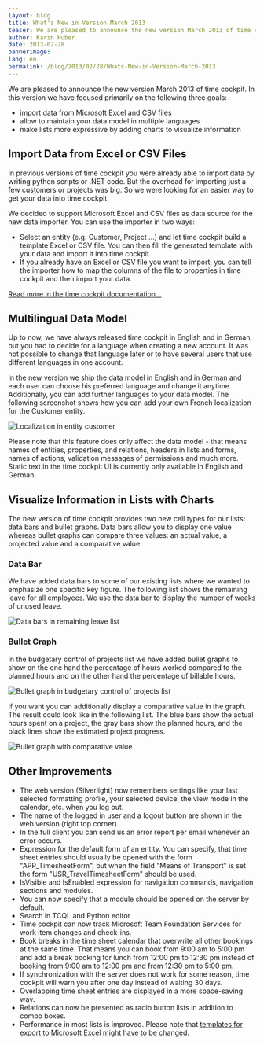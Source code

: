 ```yaml
---
layout: blog
title: What's New in Version March 2013
teaser: We are pleased to announce the new version March 2013 of time cockpit. In this version we have focused primarily on the following three goals -  make it easy to import data from other data sources, allow to maintain the data model in multiple languages, make lists more expressive by adding charts to visualize information
author: Karin Huber
date: 2013-02-28
bannerimage: 
lang: en
permalink: /blog/2013/02/28/Whats-New-in-Version-March-2013
---
```


<p xmlns="http://www.w3.org/1999/xhtml">We are pleased to announce the new version March 2013 of time cockpit. In this version we have focused primarily on the following three goals:</p><ul xmlns="http://www.w3.org/1999/xhtml">
  <li>import data from Microsoft Excel and CSV files</li>
  <li>allow to maintain your data model in multiple languages</li>
  <li>make lists more expressive by adding charts to visualize information</li>
</ul><h2 xmlns="http://www.w3.org/1999/xhtml">Import Data from Excel or CSV Files</h2><p xmlns="http://www.w3.org/1999/xhtml">In previous versions of time cockpit you were already able to import data by writing python scripts or .NET code. But the overhead for importing just a few customers or projects was big. So we were looking for an easier way to get your data into time cockpit.</p><p xmlns="http://www.w3.org/1999/xhtml">We decided to support Microsoft Excel and CSV files as data source for the new data importer. You can use the importer in two ways:</p><ul xmlns="http://www.w3.org/1999/xhtml">
  <li>Select an entity (e.g. Customer, Project ...) and let time cockpit build a template Excel or CSV file. You can then fill the generated template with your data and import it into time cockpit.</li>
  <li>If you already have an Excel or CSV file you want to import, you can tell the importer how to map the columns of the file to properties in time cockpit and then import your data.</li>
</ul><p xmlns="http://www.w3.org/1999/xhtml">
  <a href="http://help.timecockpit.com/1.10/?topic=html/ee560e49-e503-4d80-9167-2e6533f50dbe.htm" target="_blank">Read more in the time cockpit documentation...</a>
</p><h2 xmlns="http://www.w3.org/1999/xhtml">Multilingual Data Model</h2><p xmlns="http://www.w3.org/1999/xhtml">Up to now, we have always released time cockpit in English and in German, but you had to decide for a language when creating a new account. It was not possible to change that language later or to have several users that use different languages in one account.</p><p xmlns="http://www.w3.org/1999/xhtml">In the new version we ship the data model in English and in German and each user can choose his preferred language and change it anytime. Additionally, you can add further languages to your data model. The following screenshot shows how you can add your own French localization for the Customer entity.</p><p xmlns="http://www.w3.org/1999/xhtml">
  <img src="{{site.baseurl}}/content/images/blog/2013/02/LocalizationInEntity.png" alt="Localization in entity customer" title="Localization in entity customer" />
</p><p xmlns="http://www.w3.org/1999/xhtml">Please note that this feature does only affect the data model - that means names of entities, properties, and relations, headers in lists and forms, names of actions, validation messages of permissions and much more. Static text in the time cockpit UI is currently only available in English and German.</p><h2 xmlns="http://www.w3.org/1999/xhtml">Visualize Information in Lists with Charts</h2><p xmlns="http://www.w3.org/1999/xhtml">The new version of time cockpit provides two new cell types for our lists: data bars and bullet graphs. Data bars allow you to display one value whereas bullet graphs can compare three values: an actual value, a projected value and a comparative value.</p><h3 xmlns="http://www.w3.org/1999/xhtml">Data Bar</h3><p xmlns="http://www.w3.org/1999/xhtml">We have added data bars to some of our existing lists where we wanted to emphasize one specific key figure. The following list shows the remaining leave for all employees. We use the data bar to display the number of weeks of unused leave.</p><p xmlns="http://www.w3.org/1999/xhtml">
  <img src="{{site.baseurl}}/content/images/blog/2013/02/DataBarsInRemainingLeave.png" alt="Data bars in remaining leave list" title="Data bars in remaining leave list" />
</p><h3 xmlns="http://www.w3.org/1999/xhtml">Bullet Graph</h3><p xmlns="http://www.w3.org/1999/xhtml">In the budgetary control of projects list we have added bullet graphs to show on the one hand the percentage of hours worked compared to the planned hours and on the other hand the percentage of billable hours.</p><p xmlns="http://www.w3.org/1999/xhtml">
  <img src="{{site.baseurl}}/content/images/blog/2013/02/BulletGraphInBudgetaryControlOfProjects.png" alt="Bullet graph in budgetary control of projects list" title="Bullet graph in budgetary control of projects list" />
</p><p xmlns="http://www.w3.org/1999/xhtml">If you want you can additionally display a comparative value in the graph. The result could look like in the following list. The blue bars show the actual hours spent on a project, the gray bars show the planned hours, and the black lines show the estimated project progress.</p><p xmlns="http://www.w3.org/1999/xhtml">
  <img src="{{site.baseurl}}/content/images/blog/2012/11/BulletGraph.png" alt="Bullet graph with comparative value" title="Bullet graph with comparative value" />
</p><h2 xmlns="http://www.w3.org/1999/xhtml">Other Improvements</h2><ul xmlns="http://www.w3.org/1999/xhtml">
  <li>The web version (Silverlight) now remembers settings like your last selected formatting profile, your selected device, the view mode in the calendar, etc. when you log out.</li>
  <li>The name of the logged in user and a logout button are shown in the web version (right top corner).</li>
  <li>In the full client you can send us an error report per email whenever an error occurs. </li>
  <li>Expression for the default form of an entity. You can specify, that time sheet entries should usually be opened with the form "APP_TimesheetForm", but when the field "Means of Transport" is set the form "USR_TravelTimesheetForm" should be used.</li>
  <li>IsVisible and IsEnabled expression for navigation commands, navigation sections and modules.</li>
  <li>You can now specify that a module should be opened on the server by default.</li>
  <li>Search in TCQL and Python editor</li>
  <li>Time cockpit can now track Microsoft Team Foundation Services for work item changes and check-ins.</li>
  <li>Book breaks in the time sheet calendar that overwrite all other bookings at the same time. That means you can book from 9:00 am to 5:00 pm and add a break booking for lunch from 12:00 pm to 12:30 pm instead of booking from 9:00 am to 12:00 pm and from 12:30 pm to 5:00 pm.</li>
  <li>If synchronization with the server does not work for some reason, time cockpit will warn you after one day instead of waiting 30 days.</li>
  <li>Overlapping time sheet entries are displayed in a more space-saving way.</li>
  <li>Relations can now be presented as radio button lists in addition to combo boxes.</li>
  <li>Performance in most lists is improved. Please note that <a href="/blog/2013/03/13/Improved-Performance-for-Lists-in-Version-March-2013">templates for export to Microsoft Excel might have to be changed</a>.</li>
</ul>